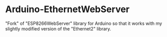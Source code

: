 # Arduino-EthernetWebServer
"Fork" of "ESP8266WebServer" library for Arduino so that it works with my slightly modified version of the "Ethernet2" library.
